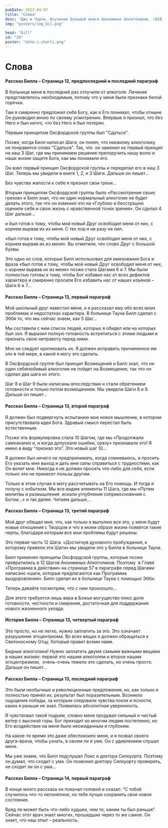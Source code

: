 ```yaml
---
pubDate: 2023-04-07
title: "Слова"
desc: "Джо и Чарли. Изучение Большой книги Анонимных Алкоголиков. (028)"
img: "posters/img_bil.png"

head: "bill"
id: "29"
poster: "dzho-i-charli.png"
---
```


# Слова

#### Рассказ Билла – Страница 12, предпоследний и последний параграф

В больнице меня в последний раз отлучили от алкоголя. Лечение представлялось необходимым, потому что у меня были признаки белой горячки.

Там я смиренно предложил себя Богу, как я Его понимал, чтобы отныне Он руководил мною по своему усмотрению. Впервые я признал, что без Него я был ничто, что без Него я был потерян.

Первым принципом Оксфордской группы был "Сдаться".

Позже, когда Билл написал Шаги, он понял, что никакому алкоголику  не понравится слово "Сдаться". Так, что  он заменил их первый принцип на наш 3 Шаг, где мы принимаем решение препоручить нашу волю и наши жизни защите Бога, как мы понимали его.

Он взял первый принцип Оксфордской группы и переделал его в наш 3 Шаг. Теперь мы увидели в книге 1, 2, и 3 Шаги. Дальше он пишет…

Без чувства жалости к себе я признал свои грехи…

Вторым принципом Оксфордской группы было «Рассмотрение своих грехов» и Билл знал, что ни один нормальный алкоголик не будет делать этого, так что он изменил это на «Глубоко и бесстрашно оценили себя и свою жизнь с нравственной точки зрения». Он сделал 4 Шаг дальше…

и был готов к тому, чтобы мой новый Друг освободил меня от них, с корнем вырвав их из меня. С тех пор я ни разу не пил.

«был готов к тому, чтобы мой новый Друг освободил меня от них, с корнем вырвав их из меня». Вы отметили, что слово Друг с большой буквы.

Это одно из слов, которые Билл использовал для именования Бога и фраза «был готов к тому, чтобы мой новый Друг освободил меня от них, с корнем вырвав их из меня» позже стала Шагами 6 и 7. Мы были полностью готовы к тому, чтобы Бог избавил нас от всех дефектов характера и смиренно просили Его избавить нас от наших изъянов – Шаги 6 и 7…

#### Рассказ Билла – Страница 13, первый параграф

Мой школьный друг навестил меня, и я рассказал ему обо всех моих проблемах и недостатках характера.
В больнице Тауна Билл сделал с Эбби то, что мы сейчас знаем, как 5 Шаг…

Мы составили с ним список людей, которых я обидел или на которых был зол. Я выразил полную готовность встретиться с этими людьми и признать свою неправоту перед ними.

Мне не следует критиковать их. Я должен исправить причиненное им зло в той мере, в какой я могу это сделать.

В Оксфордской группе был принцип Возмещения и Билл знал, что ни один себялюбивый алкоголик не пойдет на Возмещение, так что он сделал два шага из этого.

Шаг 8 и Шаг 9 были написаны впоследствии и стали обретением готовности и только потом возмещением. Мы увидели Шаги 8 и 9. Дальше он пишет…

#### Рассказ Билла – Страница 13, второй параграф

Я должен был подвергнуть испытанию мое новое мышление, в котором присутствовала идея Бога. Здравый смысл перестал быть естественным.

Позже эта формулировка стала 10 Шагом, где мы «Продолжали самоанализ и, и когда допускали ошибки, сразу» признавали это! Я имею в виду “признал это”. Это новый шаг 10...

Я должен был ничего не предпринимать, когда сомневаюсь, и просить Его указать мне выход и дать мне силы справиться с трудностями, как Он велит мне. Никогда я не должен просить что-либо для себя, если только это не принесет пользы другим.

Только в этом случае я могу рассчитывать на Его помощь. И тогда я получу с избытком.
Мы все видим элементы 11 Шага, где мы «Путем молитвы и размышления  искали углубления соприкосновения с Богом…» и так далее. Читаем дальше…

#### Рассказ Билла – Страница 13, третий параграф

Мой друг обещал мне, что, как только я выполню все это, у меня будут новые отношения с Творцом и что в моем образе жизни появятся такие черты, благодаря которым все мои проблемы будут решены.

Это первая часть 12 Шага. «Достигнув духовного пробуждения, к которому привели эти Шаги» мы увидели это у Билла в больнице Тауна.

Билл применял принципы Оксфордской группы, которые позже превратились в 12 Шагов Анонимных Алкоголиков. Поэтому  в Главе «Программа в действии» на странице 57 в параграфе перед Шагами написано «шаги, которые предлагаются как Программа выздоровления». Билл сделал их в больнице Тауна с помощью Эбби.

Теперь давайте посмотрим, что с ним произошло…

Для этого требуется лишь вера в Божье могущество плюс доля готовности, честности и смирения, достаточная для поддержания нового жизненного уклада.

#### История Билла – Страница 13, четвертый параграф

Это просто, но не легко, нужно заплатить за это. Это означает разрушение эгоцентризма. Во всех вещах я должен обращаться к Светоносному Отцу, Который правит всеми нами.

Бедные алкоголики! Нужно заплатить двумя самыми важными вещами в наших жизнях: первой это нашим алкоголем и второе нашим эгоцентризмом,  очень-очень тяжело это сделать, но очень просто. Дальше он пишет…

#### Рассказ Билла – Страница 13, последний параграф

Это были необычные и революционные предложения, но, как только я полностью принял их, результат был поразительным. Возникло ощущение победы, за которым следовали чувства покоя и ясности, каких я раньше не знал. Появилась абсолютная уверенность.

Я чувствовал такой подъем, словно меня продувал сильный и чистый ветер с высокой горы. Бог приходит ко многим людям постепенно, но Его воздействие на меня было неожиданным и глубоким.

На какое-то время это даже обеспокоило меня, и я позвал своего друга-врача, чтобы узнать, в своем ли я уме. Он с удивлением слушал меня.

Мы уже знаем, что Билл подслушал Лоис и доктора Силкуорта. Поэтому он думал, что сходит с ума. Он позвонил доктору Силкуорту проверить, не сходит ли он с ума…

#### Рассказ Билла – Страница 14, первый параграф

В конце моего рассказа он покачал головой и сказал: “С тобой случилось что-то непонятное, но тебе лучше сохранить свое новое состояние.

Вряд ли может быть что-либо худшее, чем то, каким ты был раньше”. Сейчас этот врач знает многих, прошедших через то же самое. Он знает, что наш опыт – реальность.
